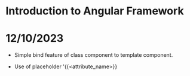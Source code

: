 # Introduction to Angular Framework

# 12/10/2023

- Simple bind feature of class component to template component.

- Use of placeholder '{{<attribute_name>}}
